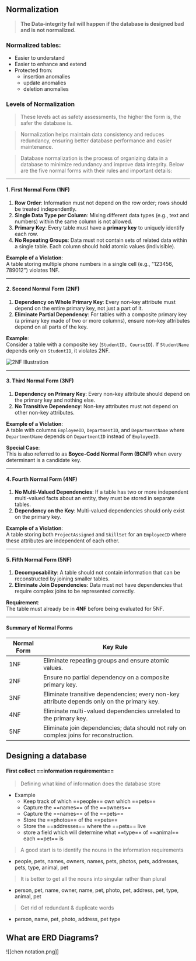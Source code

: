 
## Normalization

> **The Data-integrity fail will happen if the database is designed bad and is not normalized.**

### Normalized tables:
- Easier to understand
- Easier to enhance and extend
- Protected from:
	- insertion anomalies
	- update anomalies
	- deletion anomalies

### Levels of Normalization

> These levels act as safety assessments, the higher the form is, the safer the database is.

>  Normalization helps maintain data consistency and reduces redundancy, ensuring better database performance and easier maintenance.

>Database normalization is the process of organizing data in a database to minimize redundancy and improve data integrity. Below are the five normal forms with their rules and important details:

---

#### 1. First Normal Form (1NF)
1. **Row Order**: Information must not depend on the row order; rows should be treated independently.
2. **Single Data Type per Column**: Mixing different data types (e.g., text and numbers) within the same column is not allowed.
3. **Primary Key**: Every table must have a **primary key** to uniquely identify each row.
4. **No Repeating Groups**: Data must not contain sets of related data within a single table. Each column should hold atomic values (indivisible).

**Example of a Violation**:  
A table storing multiple phone numbers in a single cell (e.g., "123456, 789012") violates 1NF.

---

#### 2. Second Normal Form (2NF)
1. **Dependency on Whole Primary Key**: Every non-key attribute must depend on the entire primary key, not just a part of it.
2. **Eliminate Partial Dependency**: For tables with a composite primary key (a primary key made of two or more columns), ensure non-key attributes depend on all parts of the key.

**Example**:  
Consider a table with a composite key (`StudentID, CourseID`). If `StudentName` depends only on `StudentID`, it violates 2NF.

![2NF Illustration](2nd-lvl-nf.png)

---

#### 3. Third Normal Form (3NF)
1. **Dependency on Primary Key**: Every non-key attribute should depend on the primary key and nothing else.
2. **No Transitive Dependency**: Non-key attributes must not depend on other non-key attributes.

**Example of a Violation**:  
A table with columns `EmployeeID`, `DepartmentID`, and `DepartmentName` where `DepartmentName` depends on `DepartmentID` instead of `EmployeeID`.

**Special Case**:  
This is also referred to as **Boyce-Codd Normal Form (BCNF)** when every determinant is a candidate key.

---

#### 4. Fourth Normal Form (4NF)
1. **No Multi-Valued Dependencies**: If a table has two or more independent multi-valued facts about an entity, they must be stored in separate tables.
2. **Dependency on the Key**: Multi-valued dependencies should only exist on the primary key.

**Example of a Violation**:  
A table storing both `ProjectAssigned` and `SkillSet` for an `EmployeeID` where these attributes are independent of each other.

---

#### 5. Fifth Normal Form (5NF)
1. **Decomposability**: A table should not contain information that can be reconstructed by joining smaller tables.
2. **Eliminate Join Dependencies**: Data must not have dependencies that require complex joins to be represented correctly.

**Requirement**:  
The table must already be in **4NF** before being evaluated for 5NF.

---

#### Summary of Normal Forms

| Normal Form | Key Rule                                                                                    |
| ----------- | ------------------------------------------------------------------------------------------- |
| 1NF         | Eliminate repeating groups and ensure atomic values.                                        |
| 2NF         | Ensure no partial dependency on a composite primary key.                                    |
| 3NF         | Eliminate transitive dependencies; every non-key attribute depends only on the primary key. |
| 4NF         | Eliminate multi-valued dependencies unrelated to the primary key.                           |
| 5NF         | Eliminate join dependencies; data should not rely on complex joins for reconstruction.      |



## Designing a database

#### First collect ==information requirements==
> Defining what kind of information does the database store 
- Example
	- Keep track of which ==people== own which ==pets==
	- Capture the ==names== of the ==owners==
	- Capture the ==names== of the ==pets==
	- Store the ==photos== of the ==pets==
	- Store the ==addresses== where the ==pets== live
	- store a field which will determine what ==type== of ==animal== each ==pet== is

> A good start is to identify the nouns in the information requirements
- people, pets, names, owners, names, pets, photos, pets, addresses, pets, type, animal, pet

> It is better to get all the nouns into singular rather than plural
- person, pet, name, owner, name, pet, photo, pet, address, pet, type, animal, pet

> Get rid of redundant & duplicate words
- person, name, pet, photo, address, pet type 
## What are ERD Diagrams?

![[chen notation.png]]
